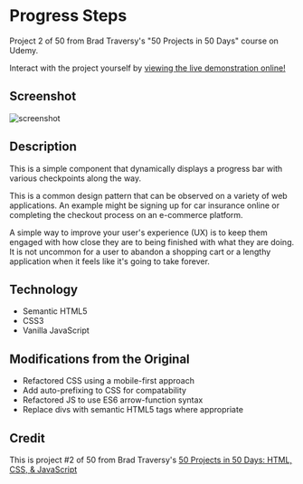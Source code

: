 # Progress Steps

Project 2 of 50 from Brad Traversy's "50 Projects in 50 Days" course on Udemy.

Interact with the project yourself by [viewing the live demonstration online!](https://mdillemuth.github.io/progress-steps/)

## Screenshot

![screenshot](screenshot.png)

## Description

This is a simple component that dynamically displays a progress bar with various checkpoints along the way.

This is a common design pattern that can be observed on a variety of web applications. An example might be signing up for car insurance online or completing the checkout process on an e-commerce platform.

A simple way to improve your user's experience (UX) is to keep them engaged with how close they are to being finished with what they are doing. It is not uncommon for a user to abandon a shopping cart or a lengthy application when it feels like it's going to take forever.

## Technology

- Semantic HTML5
- CSS3
- Vanilla JavaScript

## Modifications from the Original

- Refactored CSS using a mobile-first approach
- Add auto-prefixing to CSS for compatability
- Refactored JS to use ES6 arrow-function syntax
- Replace divs with semantic HTML5 tags where appropriate

## Credit

This is project #2 of 50 from Brad Traversy's [50 Projects in 50 Days: HTML, CSS, & JavaScript](https://www.udemy.com/course/50-projects-50-days/)
